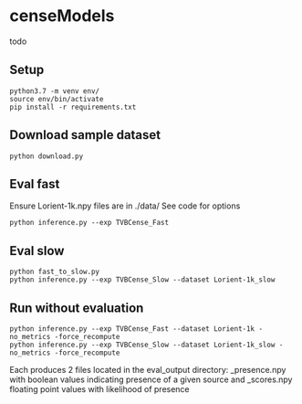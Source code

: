 # censeModels
 todo
## Setup

    python3.7 -m venv env/
    source env/bin/activate
    pip install -r requirements.txt
    
## Download sample dataset
    python download.py

## Eval fast

Ensure Lorient-1k.npy files are in ./data/
See code for options

    python inference.py --exp TVBCense_Fast

## Eval slow

    python fast_to_slow.py
    python inference.py --exp TVBCense_Slow --dataset Lorient-1k_slow

## Run without evaluation

    python inference.py --exp TVBCense_Fast --dataset Lorient-1k -no_metrics -force_recompute
    python inference.py --exp TVBCense_Slow --dataset Lorient-1k_slow -no_metrics -force_recompute

Each produces 2 files located in the eval_output directory: \_presence.npy with boolean values indicating presence of a given source and \_scores.npy floating point values with likelihood of presence

